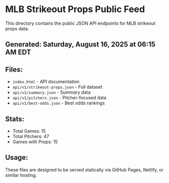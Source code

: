 # MLB Strikeout Props Public Feed

This directory contains the public JSON API endpoints for MLB strikeout props data.

## Generated: Saturday, August 16, 2025 at 06:15 AM EDT

## Files:
- `index.html` - API documentation
- `api/v1/strikeout-props.json` - Full dataset
- `api/v1/summary.json` - Summary data
- `api/v1/pitchers.json` - Pitcher-focused data  
- `api/v1/best-odds.json` - Best odds rankings

## Stats:
- Total Games: 15
- Total Pitchers: 47
- Games with Props: 15

## Usage:
These files are designed to be served statically via GitHub Pages, Netlify, or similar hosting.
